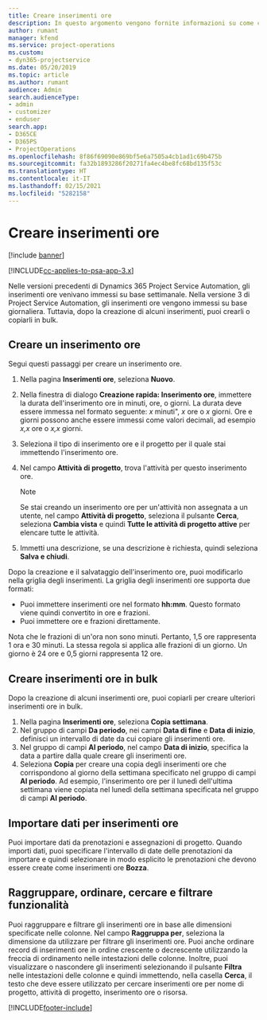 ```yaml
---
title: Creare inserimenti ore
description: In questo argomento vengono fornite informazioni su come creare inserimenti ore.
author: rumant
manager: kfend
ms.service: project-operations
ms.custom:
- dyn365-projectservice
ms.date: 05/20/2019
ms.topic: article
ms.author: rumant
audience: Admin
search.audienceType:
- admin
- customizer
- enduser
search.app:
- D365CE
- D365PS
- ProjectOperations
ms.openlocfilehash: 8f86f69090e869bf5e6a7505a4cb1ad1c69b475b
ms.sourcegitcommit: fa32b1893286f20271fa4ec4be8fc68bd135f53c
ms.translationtype: HT
ms.contentlocale: it-IT
ms.lasthandoff: 02/15/2021
ms.locfileid: "5282158"
---
```

# <a name="create-time-entries"></a>Creare inserimenti ore

[!include [banner](../includes/psa-now-project-operations.md)]

[!INCLUDE[cc-applies-to-psa-app-3.x](../includes/cc-applies-to-psa-app-3x.md)]

Nelle versioni precedenti di Dynamics 365 Project Service Automation, gli inserimenti ore venivano immessi su base settimanale. Nella versione 3 di Project Service Automation, gli inserimenti ore vengono immessi su base giornaliera. Tuttavia, dopo la creazione di alcuni inserimenti, puoi crearli o copiarli in bulk.

## <a name="create-a-time-entry"></a>Creare un inserimento ore

Segui questi passaggi per creare un inserimento ore.

1. Nella pagina **Inserimenti ore**, seleziona **Nuovo**.
2. Nella finestra di dialogo **Creazione rapida: Inserimento ore**, immettere la durata dell'inserimento ore in minuti, ore, o giorni. La durata deve essere immessa nel formato seguente: *x* minuti", *x* ore o *x* giorni. Ore e giorni possono anche essere immessi come valori decimali, ad esempio *x,x* ore o *x,x* giorni.
3. Seleziona il tipo di inserimento ore e il progetto per il quale stai immettendo l'inserimento ore.
4. Nel campo **Attività di progetto**, trova l'attività per questo inserimento ore.

    > [!NOTE]
    > Se stai creando un inserimento ore per un'attività non assegnata a un utente, nel campo **Attività di progetto**, seleziona il pulsante **Cerca**, seleziona **Cambia vista** e quindi **Tutte le attività di progetto attive** per elencare tutte le attività.

5. Immetti una descrizione, se una descrizione è richiesta, quindi seleziona **Salva e chiudi**.

Dopo la creazione e il salvataggio dell'inserimento ore, puoi modificarlo nella griglia degli inserimenti. La griglia degli inserimenti ore supporta due formati:

- Puoi immettere inserimenti ore nel formato **hh:mm**. Questo formato viene quindi convertito in ore e frazioni.
- Puoi immettere ore e frazioni direttamente.

Nota che le frazioni di un'ora non sono minuti. Pertanto, 1,5 ore rappresenta 1 ora e 30 minuti. La stessa regola si applica alle frazioni di un giorno. Un giorno è 24 ore e 0,5 giorni rappresenta 12 ore.

## <a name="bulk-create-time-entries"></a>Creare inserimenti ore in bulk

Dopo la creazione di alcuni inserimenti ore, puoi copiarli per creare ulteriori inserimenti ore in bulk.

1. Nella pagina **Inserimenti ore**, seleziona **Copia settimana**.
2. Nel gruppo di campi **Da periodo**, nei campi **Data di fine** e **Data di inizio**, definisci un intervallo di date da cui copiare gli inserimenti ore.
3. Nel gruppo di campi **Al periodo**, nel campo **Data di inizio**, specifica la data a partire dalla quale creare gli inserimenti ore.
4. Seleziona **Copia** per creare una copia degli inserimenti ore che corrispondono al giorno della settimana specificato nel gruppo di campi **Al periodo**. Ad esempio, l'inserimento ore per il lunedì dell'ultima settimana viene copiata nel lunedì della settimana specificata nel gruppo di campi **Al periodo**.

## <a name="import-data-for-time-entries"></a>Importare dati per inserimenti ore

Puoi importare dati da prenotazioni e assegnazioni di progetto. Quando importi dati, puoi specificare l'intervallo di date delle prenotazioni da importare e quindi selezionare in modo esplicito le prenotazioni che devono essere create come inserimenti ore **Bozza**.

## <a name="group-by-sort-search-and-filter-capabilities"></a>Raggruppare, ordinare, cercare e filtrare funzionalità

Puoi raggruppare e filtrare gli inserimenti ore in base alle dimensioni specificate nelle colonne. Nel campo **Raggruppa per**, seleziona la dimensione da utilizzare per filtrare gli inserimenti ore. Puoi anche ordinare record di inserimenti ore in ordine crescente o decrescente utilizzando la freccia di ordinamento nelle intestazioni delle colonne. Inoltre, puoi visualizzare o nascondere gli inserimenti selezionando il pulsante **Filtra** nelle intestazioni delle colonne e quindi immettendo, nella casella **Cerca**, il testo che deve essere utilizzato per cercare inserimenti ore per nome di progetto, attività di progetto, inserimento ore o risorsa.


[!INCLUDE[footer-include](../includes/footer-banner.md)]